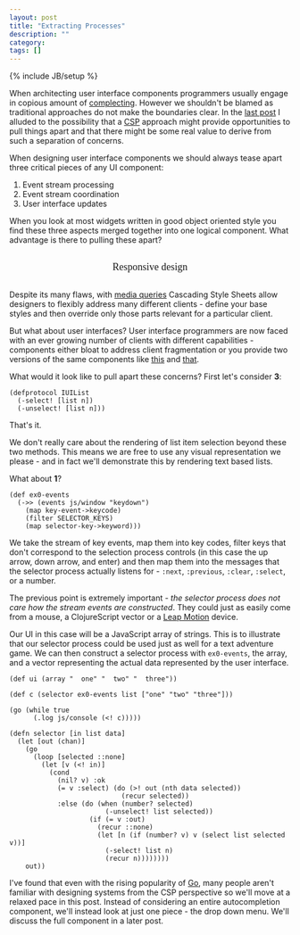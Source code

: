 ```yaml
---
layout: post
title: "Extracting Processes"
description: ""
category: 
tags: []
---
```

{% include JB/setup %}

<style>
  #post ol {
    position: relative;
    left: 200px;
    font-size: 18px;
    line-height: 1.5em;
    margin: 30px 0 30px 0;
  }
  #resp {
    font-size: 18px;
    text-align: center;
    font-family: Georgia;
    margin: 30px 0;
  }
</style>

When architecting user interface components programmers usually engage
in copious amount of
[complecting](http://www.infoq.com/presentations/Simple-Made-Easy). However
we shouldn't be blamed as traditional approaches do not make
the boundaries clear. In the
[last post](http://swannodette.github.io/2013/07/12/communicating-sequential-processes/)
I alluded to the possibility that a [CSP](http://en.wikipedia.org/wiki/CSP) approach might provide
opportunities to pull things apart and that there might be some real value
to derive from such a separation of concerns.

When designing user interface components we should always tease apart
three critical pieces of any UI component:

  1. Event stream processing
  2. Event stream coordination
  3. User interface updates

When you look at most widgets written in good object oriented style
you find these three aspects merged together into one logical
component. What advantage is there to pulling these apart?

<div id="resp">
    Responsive design
</div>

Despite its many flaws, with
[media queries](http://www.w3.org/TR/css3-mediaqueries/) Cascading
Style Sheets allow designers to flexibly address many different
clients - define your base styles and then override only
those parts relevant for a particular client.

But what about user interfaces? User interface programmers are now
faced with an ever growing number of clients with different
capabilities - components either bloat to address client fragmentation
or you provide two versions of the same components like
[this](http://jqueryui.com) and [that](http://jquerymobile.com).

What would it look like to pull apart these concerns? First let's
consider **3**:

```
(defprotocol IUIList
  (-select! [list n])
  (-unselect! [list n]))
```

That's it.

We don't really care about the rendering of list item selection beyond
these two methods. This means we are free to use any visual
representation we please - and in fact we'll demonstrate this by
rendering text based lists.

What about **1**?

```
(def ex0-events
  (->> (events js/window "keydown")
    (map key-event->keycode)
    (filter SELECTOR_KEYS)
    (map selector-key->keyword)))
```

We take the stream of key events, map them into key codes, filter keys
that don't correspond to the selection process controls (in this case
the up arrow, down arrow, and enter) and then map them into the
messages that the selector process actually listens for - `:next`,
`:previous`, `:clear`, `:select`, or a number.

The previous point is extremely important - *the selector process does
not care how the stream events are constructed*. They could just as
easily come from a mouse, a ClojureScript vector or a [Leap
Motion](https://www.leapmotion.com/) device.

Our UI in this case will be a JavaScript array of strings. This is to
illustrate that our selector process could be used just as well for a
text adventure game. We can then construct a selector process with
`ex0-events`, the array, and a vector representing the actual data
represented by the user interface.

```
(def ui (array "  one" "  two" "  three"))

(def c (selector ex0-events list ["one" "two" "three"]))

(go (while true
      (.log js/console (<! c)))))
```

```
(defn selector [in list data]
  (let [out (chan)]
    (go
      (loop [selected ::none]
        (let [v (<! in)]
          (cond
            (nil? v) :ok
            (= v :select) (do (>! out (nth data selected))
                            (recur selected))
            :else (do (when (number? selected)
                        (-unselect! list selected))
                    (if (= v :out)
                      (recur ::none)
                      (let [n (if (number? v) v (select list selected v))]
                        (-select! list n)
                        (recur n))))))))
    out))
```

I've found that even with the rising popularity of
[Go](http://golang.org), many people aren't familiar with designing
systems from the CSP perspective so we'll move at a relaxed pace
in this post. Instead of considering an entire autocompletion
component, we'll instead look at just one piece - the drop down
menu. We'll discuss the full component in a later post.
